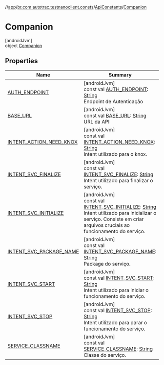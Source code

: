//[app](../../../../index.md)/[br.com.autotrac.testnanoclient.consts](../../index.md)/[ApiConstants](../index.md)/[Companion](index.md)

# Companion

[androidJvm]\
object [Companion](index.md)

## Properties

| Name | Summary |
|---|---|
| [AUTH_ENDPOINT](-a-u-t-h_-e-n-d-p-o-i-n-t.md) | [androidJvm]<br>const val [AUTH_ENDPOINT](-a-u-t-h_-e-n-d-p-o-i-n-t.md): [String](https://kotlinlang.org/api/latest/jvm/stdlib/kotlin/-string/index.html)<br>Endpoint de Autenticação |
| [BASE_URL](-b-a-s-e_-u-r-l.md) | [androidJvm]<br>const val [BASE_URL](-b-a-s-e_-u-r-l.md): [String](https://kotlinlang.org/api/latest/jvm/stdlib/kotlin/-string/index.html)<br>URL da API |
| [INTENT_ACTION_NEED_KNOX](-i-n-t-e-n-t_-a-c-t-i-o-n_-n-e-e-d_-k-n-o-x.md) | [androidJvm]<br>const val [INTENT_ACTION_NEED_KNOX](-i-n-t-e-n-t_-a-c-t-i-o-n_-n-e-e-d_-k-n-o-x.md): [String](https://kotlinlang.org/api/latest/jvm/stdlib/kotlin/-string/index.html)<br>Intent utilizado para o knox. |
| [INTENT_SVC_FINALIZE](-i-n-t-e-n-t_-s-v-c_-f-i-n-a-l-i-z-e.md) | [androidJvm]<br>const val [INTENT_SVC_FINALIZE](-i-n-t-e-n-t_-s-v-c_-f-i-n-a-l-i-z-e.md): [String](https://kotlinlang.org/api/latest/jvm/stdlib/kotlin/-string/index.html)<br>Intent utilizado para finalizar o serviço. |
| [INTENT_SVC_INITIALIZE](-i-n-t-e-n-t_-s-v-c_-i-n-i-t-i-a-l-i-z-e.md) | [androidJvm]<br>const val [INTENT_SVC_INITIALIZE](-i-n-t-e-n-t_-s-v-c_-i-n-i-t-i-a-l-i-z-e.md): [String](https://kotlinlang.org/api/latest/jvm/stdlib/kotlin/-string/index.html)<br>Intent utilizado para inicializar o serviço. Consiste em criar arquivos cruciais ao funcionamento do serviço. |
| [INTENT_SVC_PACKAGE_NAME](-i-n-t-e-n-t_-s-v-c_-p-a-c-k-a-g-e_-n-a-m-e.md) | [androidJvm]<br>const val [INTENT_SVC_PACKAGE_NAME](-i-n-t-e-n-t_-s-v-c_-p-a-c-k-a-g-e_-n-a-m-e.md): [String](https://kotlinlang.org/api/latest/jvm/stdlib/kotlin/-string/index.html)<br>Package do serviço. |
| [INTENT_SVC_START](-i-n-t-e-n-t_-s-v-c_-s-t-a-r-t.md) | [androidJvm]<br>const val [INTENT_SVC_START](-i-n-t-e-n-t_-s-v-c_-s-t-a-r-t.md): [String](https://kotlinlang.org/api/latest/jvm/stdlib/kotlin/-string/index.html)<br>Intent utilizado para iniciar o funcionamento do serviço. |
| [INTENT_SVC_STOP](-i-n-t-e-n-t_-s-v-c_-s-t-o-p.md) | [androidJvm]<br>const val [INTENT_SVC_STOP](-i-n-t-e-n-t_-s-v-c_-s-t-o-p.md): [String](https://kotlinlang.org/api/latest/jvm/stdlib/kotlin/-string/index.html)<br>Intent utilizado para parar o funcionamento do serviço. |
| [SERVICE_CLASSNAME](-s-e-r-v-i-c-e_-c-l-a-s-s-n-a-m-e.md) | [androidJvm]<br>const val [SERVICE_CLASSNAME](-s-e-r-v-i-c-e_-c-l-a-s-s-n-a-m-e.md): [String](https://kotlinlang.org/api/latest/jvm/stdlib/kotlin/-string/index.html)<br>Classe do serviço. |
